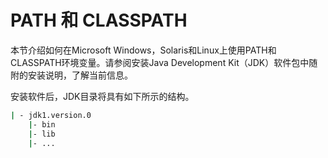 # PATH 和 CLASSPATH
本节介绍如何在Microsoft Windows，Solaris和Linux上使用PATH和CLASSPATH环境变量。请参阅安装Java Development Kit（JDK）软件包中随附的安装说明，了解当前信息。

安装软件后，JDK目录将具有如下所示的结构。
```bash
| - jdk1.version.0
    |- bin
    |- lib
    |- ...
```